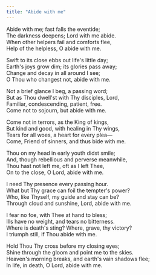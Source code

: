 ```yaml
---
title: "Abide with me"
---
```


Abide with me; fast falls the eventide;   
The darkness deepens; Lord with me abide.   
When other helpers fail and comforts flee,   
Help of the helpless, O abide with me.

Swift to its close ebbs out life's little day;   
Earth's joys grow dim; its glories pass away;   
Change and decay in all around I see;   
O Thou who changest not, abide with me.

Not a brief glance I beg, a passing word;   
But as Thou dwell'st with Thy disciples, Lord,   
Familiar, condescending, patient, free.   
Come not to sojourn, but abide with me.

Come not in terrors, as the King of kings,   
But kind and good, with healing in Thy wings,   
Tears for all woes, a heart for every plea—   
Come, Friend of sinners, and thus bide with me.

Thou on my head in early youth didst smile;   
And, though rebellious and perverse meanwhile,   
Thou hast not left me, oft as I left Thee,   
On to the close, O Lord, abide with me.

I need Thy presence every passing hour.   
What but Thy grace can foil the tempter's power?   
Who, like Thyself, my guide and stay can be?   
Through cloud and sunshine, Lord, abide with me.

I fear no foe, with Thee at hand to bless;   
Ills have no weight, and tears no bitterness.   
Where is death's sting? Where, grave, thy victory?   
I triumph still, if Thou abide with me.

Hold Thou Thy cross before my closing eyes;   
Shine through the gloom and point me to the skies.   
Heaven's morning breaks, and earth's vain shadows flee;   
In life, in death, O Lord, abide with me.
